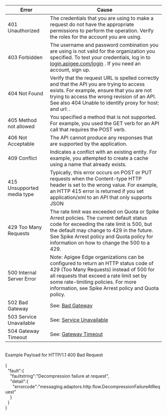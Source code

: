 |Error <img width=250/>| Cause|
|---------------------------------------|------------------------------------------------------------|
|401 Unauthorized |The credentials that you are using to make a request do not have the appropriate permissions to perform the operation. Verify the roles for the account you are using.|
|403 Forbidden |The username and password combination you are using is not valid for the organization you specified. To test your credentials, log in to [login.apigee.com/login](https://login.apigee.com/login) . If you need an account, sign up.|
|404 Not Found |Verify that the request URL is spelled correctly and that the API you are trying to access exists. For example, ensure that you are not trying to access the wrong revision of an API. See also 404 Unable to identify proxy for host: <virtual host name> and url: <path>.|
|405 Method not allowed |You specified a method that is not supported. For example, you used the GET verb for an API call that requires the POST verb.|
|406 Not Acceptable |The API cannot produce any responses that are supported by the application.|
|409 Conflict |Indicates a conflict with an existing entity. For example, you attempted to create a cache using a name that already exists.|
|415 Unsupported media type |Typically, this error occurs on POST or PUT requests when the Content-type HTTP header is set to the wrong value. For example, an HTTP 415 error is returned if you set application/xml to an API that only supports JSON|
|429 Too Many Requests |The rate limit was exceeded on Quota or Spike Arrest policies. The current default status code for exceeding the rate limit is 500, but the default may change to 429 in the future. See Spike Arrest policy and Quota policy for information on how to change the 500 to a 429.|
|500 Internal Server Error |Note: Apigee Edge organizations can be configured to return an HTTP status code of 429 (Too Many Requests) instead of 500 for all requests that exceed a rate limit set by some rate-limiting policies. For more information, see Spike Arrest policy and Quota policy.|
|502 Bad Gateway|See: [Bad Gateway](https://docs.apigee.com/api-platform/troubleshoot/runtime/502-bad-gateway) |
|503 Service Unavailable |See: [Service Unavailable](https://docs.apigee.com/api-platform/troubleshoot/runtime/503-service-unavailable) |  
|504 Gateway Timeout|See: [Gateway Timeout](https://docs.apigee.com/api-platform/troubleshoot/runtime/504-gateway-timeout) |  

<br/>
Example Payload for HTTP/1.1 400 Bad Request<br/>
<br/>
{<br/>
&nbsp;&nbsp;"fault":{<br/>
&nbsp;&nbsp;&nbsp;&nbsp;"faultstring":"Decompression failure at request",<br/>
&nbsp;&nbsp;&nbsp;&nbsp;"detail":{<br/>
&nbsp;&nbsp;&nbsp;&nbsp;&nbsp;&nbsp;"errorcode":"messaging.adaptors.http.flow.DecompressionFailureAtRequest"<br/>
&nbsp;&nbsp;&nbsp;&nbsp;}<br/>
&nbsp;&nbsp;}<br/>
}<br/>


